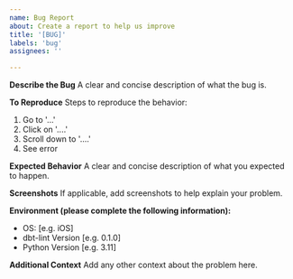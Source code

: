 ```yaml
---
name: Bug Report
about: Create a report to help us improve
title: '[BUG]'
labels: 'bug'
assignees: ''

---
```


**Describe the Bug**
A clear and concise description of what the bug is.

**To Reproduce**
Steps to reproduce the behavior:
1. Go to '...'
2. Click on '....'
3. Scroll down to '....'
4. See error

**Expected Behavior**
A clear and concise description of what you expected to happen.

**Screenshots**
If applicable, add screenshots to help explain your problem.

**Environment (please complete the following information):**
- OS: [e.g. iOS]
- dbt-lint Version [e.g. 0.1.0]
- Python Version [e.g. 3.11]

**Additional Context**
Add any other context about the problem here.
